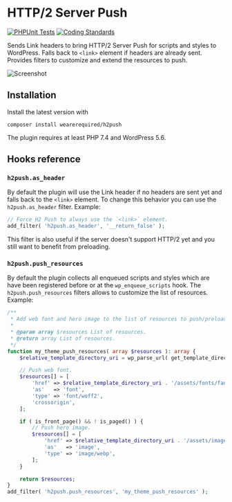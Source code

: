 # HTTP/2 Server Push

[![PHPUnit Tests](https://github.com/wearerequired/h2push/actions/workflows/phpunit-tests.yml/badge.svg)](https://github.com/wearerequired/h2push/actions/workflows/phpunit-tests.yml) [![Coding Standards](https://github.com/wearerequired/h2push/actions/workflows/coding-standards.yml/badge.svg)](https://github.com/wearerequired/h2push/actions/workflows/coding-standards.yml)

Sends Link headers to bring HTTP/2 Server Push for scripts and styles to WordPress. Falls back to `<link>` element if headers are already sent.  
Provides filters to customize and extend the resources to push.

![Screenshot](https://user-images.githubusercontent.com/617637/31279476-7c3dffd6-aaa9-11e7-91d8-57ec4435d067.png)

## Installation

Install the latest version with

`composer install wearerequired/h2push`

The plugin requires at least PHP 7.4 and WordPress 5.6.

## Hooks reference

### `h2push.as_header`

By default the plugin will use the Link header if no headers are sent yet and falls back to the `<link>` element. To change this behavior you can use the `h2push.as_header` filter. Example:

```php
// Force H2 Push to always use the `<link>` element.
add_filter( 'h2push.as_header', '__return_false' );
```

This filter is also useful if the server doesn't support HTTP/2 yet and you still want to benefit from preloading.

### `h2push.push_resources`

By default the plugin collects all enqueued scripts and styles which are have been registered before or at the `wp_enqueue_scripts` hook. The `h2push.push_resources` filters allows to customize the list of resources. Example:

```php
/**
 * Add web font and hero image to the list of resources to push/preload.
 *
 * @param array $resources List of resources.
 * @return array List of resources.
 */
function my_theme_push_resources( array $resources ): array {
	$relative_template_directory_uri = wp_parse_url( get_template_directory_uri(), PHP_URL_PATH );

	// Push web font.
	$resources[] = [
		'href' => $relative_template_directory_uri . '/assets/fonts/fancy.woff2',
		'as'   => 'font',
		'type' => 'font/woff2',
		'crossorigin',
	];

	if ( is_front_page() && ! is_paged() ) {
		// Push hero image.
		$resources[] = [
			'href' => $relative_template_directory_uri . '/assets/images/hero.webp',
			'as'   => 'image',
			'type' => 'image/webp',
		];
	}

	return $resources;
}
add_filter( 'h2push.push_resources', 'my_theme_push_resources' );
```
